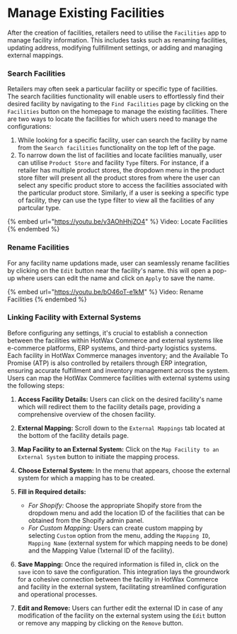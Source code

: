 # Manage Existing Facilities

After the creation of facilities, retailers need to utilise the `Facilities` app to manage facility information. This includes tasks such as renaming facilities, updating address, modifying fullfillment settings, or adding and managing external mappings.

### Search Facilities

Retailers may often seek a particular facility or specific type of facilities. The search facilities functionality will enable users to effortlessly find their desired facility by navigating to the `Find Facilities` page by clicking on the `Facilities` button on the homepage to manage the existing facilities. There are two ways to locate the facilities for which users need to manage the configurations:

1. While looking for a specific facility, user can search the facility by name from the `Search facilities` functionality on the top left of the page.
2. To narrow down the list of facilities and locate facilities manually, user can utilise `Product Store` and facility `Type` filters.
   For instance, if a retailer has multiple product stores, the dropdown menu in the product store filter will present all the product stores from where the user can select any specific product store to access the facilities associated with the particular product store.
   Similarly, if a user is seeking a specific type of facility, they can use the type filter to view all the facilities of any partcular type. 
 
{% embed url="https://youtu.be/v3AOhHhjZO4" %}
Video: Locate Facilities
{% endembed %}

### Rename Facilities

For any facility name updations made, user can seamlessly rename facilities by clicking on the `Edit` button near the facility's name. this will open a pop-up where users can edit the name and click on `Apply` to save the name.

{% embed url="https://youtu.be/bO46oT-e1kM" %}
Video: Rename Facilities
{% endembed %}

### Linking Facility with External Systems

Before configuring any settings, it's crucial to establish a connection between the facilities within HotWax Commerce and external systems like e-commerce platforms, ERP systems, and third-party logistics systems. Each facility in HotWax Commerce manages inventory; and the Available To Promise (ATP) is also controlled by retailers through ERP integration, ensuring accurate fulfillment and inventory management across the system. Users can map the HotWax Commerce facilities with external systems using the following steps:

1. **Access Facility Details:** Users can click on the desired facility's name which will redirect them to the facility details page, providing a comprehensive overview of the chosen facility.
2. **External Mapping:** Scroll down to the `External Mappings` tab located at the bottom of the facility details page.
3. **Map Facility to an External System:** Click on the `Map Facility to an External System` button to initiate the mapping process.
4. **Choose External System:** In the menu that appears, choose the external system for which a mapping has to be created.
5. **Fill in Required details:**

      * _For Shopify:_ Choose the appropriate Shopify store from the dropdown menu and add the location ID of the facilities that can be obtained from the Shopify admin panel.
      * _For Custom Mapping:_ Users can create custom mapping by selecting `Custom` option from the menu, adding the `Mapping ID`, `Mapping Name` (external system for which mapping needs to be done) and the Mapping Value (1xternal ID of the facility).

6. **Save Mapping:** Once the required information is filled in, click on the `save` icon to save the configuration. This integration lays the groundwork for a cohesive connection between the facility in HotWax Commerce and facility in the external system, facilitating streamlined configuration and operational processes.
7. **Edit and Remove:** Users can further edit the external ID in case of any modification of the facility on the external system using the `Edit` button or remove any mapping by clicking on the `Remove` button.

